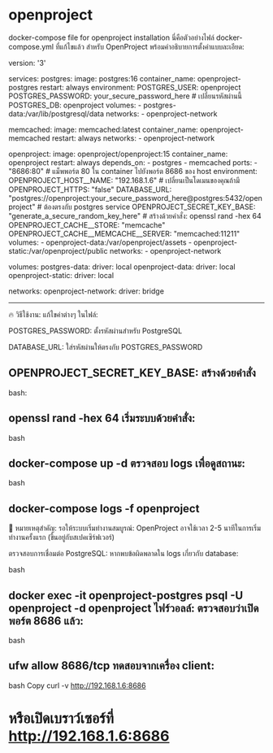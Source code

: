 # openproject
docker-compose file for openproject installation
นี่คือตัวอย่างไฟล์ docker-compose.yml ที่แก้ไขแล้ว สำหรับ OpenProject พร้อมคำอธิบายการตั้งค่าแบบละเอียด:

version: '3'

services:
  postgres:
    image: postgres:16
    container_name: openproject-postgres
    restart: always
    environment:
      POSTGRES_USER: openproject
      POSTGRES_PASSWORD: your_secure_password_here  # เปลี่ยนรหัสผ่านนี้
      POSTGRES_DB: openproject
    volumes:
      - postgres-data:/var/lib/postgresql/data
    networks:
      - openproject-network

  memcached:
    image: memcached:latest
    container_name: openproject-memcached
    restart: always
    networks:
      - openproject-network

  openproject:
    image: openproject/openproject:15
    container_name: openproject
    restart: always
    depends_on:
      - postgres
      - memcached
    ports:
      - "8686:80"  # แม็พพอร์ต 80 ใน container ไปยังพอร์ต 8686 ของ host
    environment:
      OPENPROJECT_HOST__NAME: "192.168.1.6"  # เปลี่ยนเป็นโดเมนของคุณถ้ามี
      OPENPROJECT_HTTPS: "false"
      DATABASE_URL: "postgres://openproject:your_secure_password_here@postgres:5432/openproject"  # ต้องตรงกับ postgres service
      OPENPROJECT_SECRET_KEY_BASE: "generate_a_secure_random_key_here"  # สร้างด้วยคำสั่ง: openssl rand -hex 64
      OPENPROJECT_CACHE__STORE: "memcache"
      OPENPROJECT_CACHE__MEMCACHE__SERVER: "memcached:11211"
    volumes:
      - openproject-data:/var/openproject/assets
      - openproject-static:/var/openproject/public
    networks:
      - openproject-network

volumes:
  postgres-data:
    driver: local
  openproject-data:
    driver: local
  openproject-static:
    driver: local

networks:
  openproject-network:
    driver: bridge

----------------------------------------------------------------------------------------------    
🔥 วิธีใช้งาน:
แก้ไขค่าต่างๆ ในไฟล์:

POSTGRES_PASSWORD: ตั้งรหัสผ่านสำหรับ PostgreSQL

DATABASE_URL: ใส่รหัสผ่านให้ตรงกับ POSTGRES_PASSWORD

OPENPROJECT_SECRET_KEY_BASE: สร้างด้วยคำสั่ง
---------------------------------------------------------------------------------------------- 
bash:

openssl rand -hex 64
เริ่มระบบด้วยคำสั่ง:
---------------------------------------------------------------------------------------------- 
bash

docker-compose up -d
ตรวจสอบ logs เพื่อดูสถานะ:
---------------------------------------------------------------------------------------------- 
bash

docker-compose logs -f openproject
---------------------------------------------------------------------------------------------- 
📌 หมายเหตุสำคัญ:
รอให้ระบบเริ่มทำงานสมบูรณ์:
OpenProject อาจใช้เวลา 2-5 นาทีในการเริ่มทำงานครั้งแรก (ขึ้นอยู่กับสเปคเซิร์ฟเวอร์)

ตรวจสอบการเชื่อมต่อ PostgreSQL:
หากพบข้อผิดพลาดใน logs เกี่ยวกับ database:

bash

docker exec -it openproject-postgres psql -U openproject -d openproject
ไฟร์วอลล์:
ตรวจสอบว่าเปิดพอร์ต 8686 แล้ว:
---------------------------------------------------------------------------------------------- 
bash

ufw allow 8686/tcp
ทดสอบจากเครื่อง client:
---------------------------------------------------------------------------------------------- 
bash
Copy
curl -v http://192.168.1.6:8686
# หรือเปิดเบราว์เซอร์ที่ http://192.168.1.6:8686
